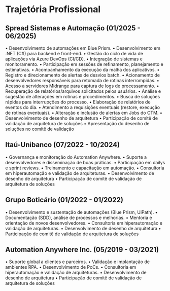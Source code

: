 # Trajetória Profissional

## Spread Sistemas e Automação (01/2025 - 06/2025)
•	Desenvolvimento de automações em Blue Prism.
•	Desenvolvimento em .NET (C#) para backend e front-end.
•	Gestão do ciclo de vida de aplicações via Azure DevOps (CI/CD).
•	Integração de sistemas e monitoramento.
•	Participação em sessões de refinamento, planejamento e estimativas.
•	Acompanhamento da execução da malha dos aplicativos.
•	Registro e direcionamento de alertas de desvios batch.
•	Acionamento de desenvolvedores responsáveis para retomada de rotinas interrompidas.
•	Acesso a servidores Midrange para captura de logs de processamento.
•	Recuperação de relatórios/arquivos solicitados pelos usuários.
•	Análise e sugestão de alterações em rotinas e procedimentos.
•	Busca de soluções rápidas para interrupções do processo.
•	Elaboração de relatórios de eventos do dia.
•	Atendimento a requisições eventuais (restore, execução de rotinas eventuais).
•	Alteração e inclusão de alertas em Jobs do CTM.
•	Desenvolvimento de desenho de arquitetura
•	Participação de comitê de validação de arquitetura de soluções
•	Apresentação do desenho de soluções no comitê de validação


## Itaú-Unibanco (07/2022 - 10/2024)
•	Governança e monitoração do Automation Anywhere.
•	Suporte a desenvolvedores e disseminação de boas práticas.
•	Participação em dailys e sprint reviews.
•	Treinamento e capacitação em automação.
•	Consultoria em hiperautomação e validação de arquiteturas.
•	Desenvolvimento de desenho de arquitetura
•	Participação de comitê de validação de arquitetura de soluções


## Grupo Boticário (01/2022 - 01/2022)
•	Desenvolvimento e sustentação de automações (Blue Prism, UiPath).
•	Documentação (SDD), análise de processos e melhorias.
•	Mentoria e orientação de novos desenvolvedores.
•	Consultoria em hiperautomação e validação de arquiteturas.
•	Desenvolvimento de desenho de arquitetura
•	Participação de comitê de validação de arquitetura de soluções


## Automation Anywhere Inc. (05/2019 - 03/2021)
•	Suporte global a clientes e parceiros.
•	Validação e implantação de ambientes RPA.
•	Desenvolvimento de PoCs.
•	Consultoria em hiperautomação e validação de arquiteturas.
•	Desenvolvimento de desenho de arquitetura
•	Participação de comitê de validação de arquitetura de soluções
